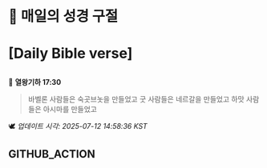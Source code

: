 # 🙏 매일의 성경 구절
# [Daily Bible verse]
##
<!-- START_BIBLE_VERSE -->
📖 **열왕기하 17:30**
> 바벨론 사람들은 숙곳브놋을 만들었고 굿 사람들은 네르갈을 만들었고 하맛 사람들은 아시마를 만들었고

🕊️ _업데이트 시각: 2025-07-12 14:58:36 KST_
  <!-- END_BIBLE_VERSE -->
## GITHUB_ACTION

